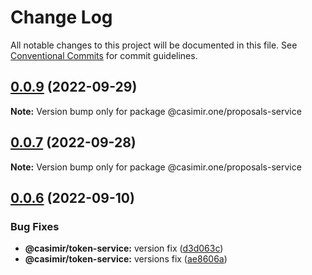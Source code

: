 # Change Log

All notable changes to this project will be documented in this file.
See [Conventional Commits](https://conventionalcommits.org) for commit guidelines.

## [0.0.9](https://github.com/casimir-ai/frontend/compare/v0.0.7...v0.0.9) (2022-09-29)

**Note:** Version bump only for package @casimir.one/proposals-service





## [0.0.7](https://github.com/casimir-ai/frontend/compare/v0.0.6...v0.0.7) (2022-09-28)

**Note:** Version bump only for package @casimir.one/proposals-service





## [0.0.6](https://github.com/DEIPworld/deip-modules/compare/v0.0.4...v0.0.6) (2022-09-10)


### Bug Fixes

* **@casimir/token-service:** version fix ([d3d063c](https://github.com/DEIPworld/deip-modules/commit/d3d063c1cffb51ed4c8d8e2e33d0362f989632cd))
* **@casimir/token-service:** versions fix ([ae8606a](https://github.com/DEIPworld/deip-modules/commit/ae8606a0f4ee69537fb0f6ac440310d09b10e34d))
